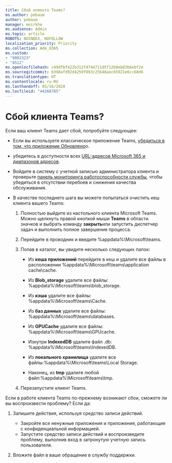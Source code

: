 ```yaml
---
title: Сбой клиента Teams?
ms.author: pebaum
author: pebaum
manager: mnirkhe
ms.audience: Admin
ms.topic: article
ROBOTS: NOINDEX, NOFOLLOW
localization_priority: Priority
ms.collection: Adm_O365
ms.custom:
- "9002323"
- "4512"
ms.openlocfilehash: c49dfbf422b312f4744711d5f12b0eb83b6ebf2e
ms.sourcegitcommit: b398afd92d4259f893c25b48aec65921e6cc68d6
ms.translationtype: HT
ms.contentlocale: ru-RU
ms.lasthandoff: 05/16/2020
ms.locfileid: "44268785"
---
```

# <a name="teams-client-crashing"></a>Сбой клиента Teams?

Если ваш клиент Teams дает сбой, попробуйте следующее:

- Если вы используете классическое приложение Teams, [убедиться в том, что приложение Обновлено](https://support.office.com/article/Update-Microsoft-Teams-535a8e4b-45f0-4f6c-8b3d-91bca7a51db1)о.

- убедитесь в доступности всех [URL-адресов Microsoft 365 и диапазонов адресов](https://docs.microsoft.com/microsoftteams/connectivity-issues).

- Войдите в систему с учетной записью администратора клиента и проверьте [панель мониторинга работоспособности службы](https://docs.microsoft.com/office365/enterprise/view-service-health), чтобы убедиться в отсутствии перебоев и снижения качества обслуживания.

 - В качестве последнего шага вы можете попытаться очистить кеш клиента вашего Teams:

    1.  Полностью выйдите из настольного клиента Microsoft Teams. Можно щелкнуть правой кнопкой мыши **Teams** в области значков и выбрать команду **закрыть**или запустить диспетчер задач и выполнить полное завершение процесса.

    2.  Перейдите в проводник и введите %appdata%\Microsoft\teams.

    3.  Попав в каталог, вы увидите несколько следующих папок:

         - Из **кеша приложений** перейдите в кеш и удалите все файлы в расположении  %appdata%\Microsoft\teams\application cache\cache.

        - Из **Blob_storage** удалите все файлы: %appdata%\Microsoft\teams\blob_storage.

        - Из **кэша** удалите все файлы: %appdata%\Microsoft\teams\Cache.

        - Из **баз данных** удалите все файлы: %appdata%\Microsoft\teams\databases.

        - Из **GPUCache** удалите все файлы: %appdata%\Microsoft\teams\GPUcache.

        - Изнутри **IndexedDB** удалите файл .db: %appdata%\Microsoft\teams\IndexedDB.

        - Из **локального хранилища** удалите все файлы:%appdata%\Microsoft\teams\Local Storage.

        - Наконец, из **tmp** удалите любой файл:%appdata%\Microsoft\teams\tmp.

    4. Перезапустите клиент Teams.

Если в работе клиента Teams по-прежнему возникают сбои, сможете ли вы воспроизвести проблему? Если да: 

1. Запишите действия, используя средство записи действий.
    - Закройте все ненужные приложения и приложения, работающие с конфиденциальной информацией.
    - Запустите средство записи действий и воспроизведите проблему, выполнив вход в затронутую учетную запись пользователя.
    
2. Вложите файл в ваше обращение в службу поддержки.
